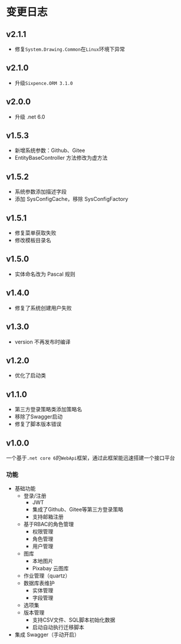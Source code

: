 # 变更日志

## v2.1.1

+ 修复`System.Drawing.Common`在`Linux`环境下异常

## v2.1.0

+ 升级`Sixpence.ORM 3.1.0`

## v2.0.0

+ 升级 .net 6.0

## v1.5.3

+ 新增系统参数：Github、Gitee
+ EntityBaseController 方法修改为虚方法

## v1.5.2

+ 系统参数添加描述字段
+ 添加 SysConfigCache，移除 SysConfigFactory

## v1.5.1

+ 修复菜单获取失败
+ 修改模板目录名

## v1.5.0

+ 实体命名改为 Pascal 规则

## v1.4.0

+ 修复了系统创建用户失败

## v1.3.0

+ version 不再发布时编译

## v1.2.0

+ 优化了启动类

## v1.1.0

+ 第三方登录策略类添加策略名
+ 移除了Swagger启动
+ 修复了脚本版本错误

## v1.0.0

一个基于`.net core 6`的`WebApi`框架，通过此框架能迅速搭建一个接口平台

### 功能

+ 基础功能
  + 登录/注册
    + JWT
    + 集成了Github、Gitee等第三方登录策略
    + 支持邮箱注册
  + 基于RBAC的角色管理
    + 权限管理
    + 角色管理
    + 用户管理
  + 图库
    + 本地图片
    + Pixabay 云图库
  + 作业管理（quartz）
  + 数据库表维护
    + 实体管理
    + 字段管理
  + 选项集
  + 版本管理
    + 支持CSV文件、SQL脚本初始化数据
    + 启动自动执行迁移脚本
+ 集成 Swagger（手动开启）

